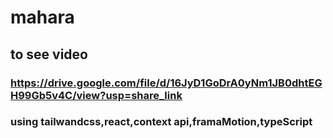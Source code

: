# mahara
## to see video 
### https://drive.google.com/file/d/16JyD1GoDrA0yNm1JB0dhtEGH99Gb5v4C/view?usp=share_link
### using tailwandcss,react,context api,framaMotion,typeScript
